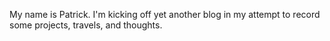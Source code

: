<!--
.. title: Hi
.. slug: hi
.. date: 2020-09-28 19:59:22 UTC-04:00
.. tags:
.. category:
.. link:
.. description:
.. type: text
-->

My name is Patrick. I'm kicking off yet another blog in my attempt to record some projects, travels, and thoughts.
